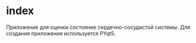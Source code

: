# index
Приложение для оценки состояние сердечно-сосудистой системы. Для создания приложения используется PYqt5.
